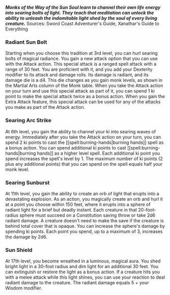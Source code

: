 ***Monks of the Way of the Sun Soul learn to channel their own life energy into searing bolts of light. They teach that meditation can unlock the ability to unleash the indomitable light shed by the soul of every living creature.***
Sources: Sword Coast Adventurer's Guide, Xanathar's Guide to Everything
### Radiant Sun Bolt
Starting when you choose this tradition at 3rd level, you can hurl searing bolts of magical radiance.
You gain a new attack option that you can use with the Attack action. This special attack is a ranged spell attack with a range of 30 feet. You are proficient with it, and you add your Dexterity modifier to its attack and damage rolls. Its damage is radiant, and its damage die is a d4. This die changes as you gain monk levels, as shown in the Martial Arts column of the Monk table.
When you take the Attack action on your turn and use this special attack as part of it, you can spend 1 ki point to make the special attack twice as a bonus action.
When you gain the Extra Attack feature, this special attack can be used for any of the attacks you make as part of the Attack action.
### Searing Arc Strike
At 6th level, you gain the ability to channel your ki into searing waves of energy. Immediately after you take the Attack action on your turn, you can spend 2 ki points to cast the [[spell:burning-hands|burning hands]] spell as a bonus action.
You can spend additional ki points to cast [[spell:burning-hands|burning hands]] as a higher level spell. Each additional ki point you spend increases the spell's level by 1. The maximum number of ki points (2 plus any additional points) that you can spend on the spell equals half your monk level.
### Searing Sunburst
At 11th level, you gain the ability to create an orb of light that erupts into a devastating explosion. As an action, you magically create an orb and hurl it at a point you choose within 150 feet, where it erupts into a sphere of radiant light for a brief but deadly instant.
Each creature in that 20-foot-radius sphere must succeed on a Constitution saving throw or take 2d6 radiant damage. A creature doesn't need to make the save if the creature is behind total cover that is opaque.
You can increase the sphere's damage by spending ki points. Each point you spend, up to a maximum of 3, increases the damage by 2d6.
### Sun Shield
At 17th level, you become wreathed in a luminous, magical aura. You shed bright light in a 30-foot radius and dim light for an additional 30 feet. You can extinguish or restore the light as a bonus action.
If a creature hits you with a melee attack while this light shines, you can use your reaction to deal radiant damage to the creature. The radiant damage equals 5 + your Wisdom modifier.
